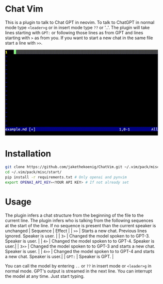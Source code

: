 # Chat Vim

This is a plugin to talk to Chat GPT in neovim. To talk to ChatGPT in normal mode type `<leader>g` or in insert mode type `??` or '..'. The plugin will take lines starting with `GPT:` or following those lines as from GPT and lines starting with `>` as from you. If you want to start a new chat in the same file start a line with `>>`.

![](chat.gif)

# Installation

```bash
git clone https://github.com/jakethekoenig/ChatVim.git ~/.vim/pack/misc/start/
cd ~/.vim/pack/misc/start/
pip install -r requirements.txt # Only openai and pynvim
export OPENAI_API_KEY=<YOUR API KEY> # If not already set
```

# Usage

The plugin infers a chat structure from the beginning of the file to the current line. The plugin infers who is talking from the following sequences at the start of the line. If no sequence is present than the current speaker is unchanged
| Sequence | Effect |
| `>>` | Starts a new chat. Previous lines ignored. Speaker is user. |
| `3>` | Changed the model spoken to to GPT-3. Speaker is user. |
| `4>` | Changed the model spoken to to GPT-4. Speaker is user.|
| `3>>` | Changed the model spoken to to GPT-3 and starts a new chat. Speaker is user. |
| `4>>` | Changed the model spoken to to GPT-4 and starts a new chat. Speaker is user.|
| `GPT:` | Speaker is GPT. |

You can call the model by entering `..` or `??` in insert mode or `<leader>g` in normal mode. GPT's output is streamed in the next line. You can interrupt the model at any time. Just start typing.
